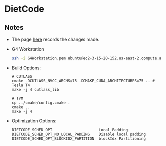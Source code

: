 # DietCode

## Notes

- The page [here](https://github.com/Hzfengsy/tvm-tensorir/compare/main...dyn-dev) records the changes made.

- G4 Workstation

  ```Bash
  ssh -i G4Workstation.pem ubuntu@ec2-3-15-20-152.us-east-2.compute.amazonaws.com
  ```

- Build Options:

  ```
  # CUTLASS
  cmake -DCUTLASS_NVCC_ARCHS=75 -DCMAKE_CUDA_ARCHITECTURES=75 .. # Tesla T4
  make -j 4 cutlass_lib
  ```
  ```
  # TVM
  cp ../cmake/config.cmake .
  cmake ..
  make -j 4
  ```

- Optimization Options:

  ```
  DIETCODE_SCHED_OPT                     Local Padding
  DIETCODE_SCHED_OPT_NO_LOCAL_PADDING    Disable local padding
  DIETCODE_SCHED_OPT_BLOCKIDX_PARTITION  blockIdx Partitioning
  ```
